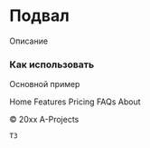# Подвал

Описание

### Как использовать
Основной пример

<s-footer>
    <s-nav class="justify-content-center border-bottom pb-3 mb-3">
        <s-nav-item>
            <s-nav-link href="#" class="text-muted">Home</s-nav-link>
        </s-nav-item>
        <s-nav-item>
            <s-nav-link href="#" class="text-muted">Features</s-nav-link>
        </s-nav-item>
        <s-nav-item>
            <s-nav-link href="#" class="text-muted">Pricing</s-nav-link>
        </s-nav-item>
        <s-nav-item>
            <s-nav-link href="#" class="text-muted">FAQs</s-nav-link>
        </s-nav-item>
        <s-nav-item>
            <s-nav-link href="#" class="text-muted">About</s-nav-link>
        </s-nav-item>
    </s-nav>
    <p class="text-center text-muted">&copy; 20xx A-Projects</p>
</s-footer>

``` vue
ТЗ
```
